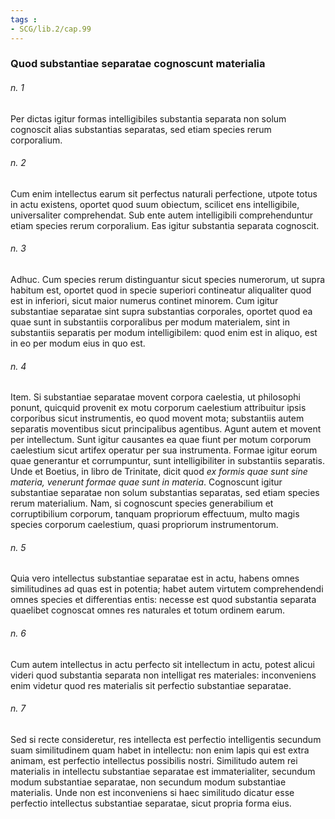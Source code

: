 ```yaml
---
tags : 
- SCG/lib.2/cap.99
---
```


### Quod substantiae separatae cognoscunt materialia

###### n. 1
Per dictas igitur formas intelligibiles substantia separata non solum cognoscit alias substantias separatas, sed etiam species rerum corporalium.

###### n. 2
Cum enim intellectus earum sit perfectus naturali perfectione, utpote totus in actu existens, oportet quod suum obiectum, scilicet ens intelligibile, universaliter comprehendat. Sub ente autem intelligibili comprehenduntur etiam species rerum corporalium. Eas igitur substantia separata cognoscit.

###### n. 3
Adhuc. Cum species rerum distinguantur sicut species numerorum, ut supra habitum est, oportet quod in specie superiori contineatur aliqualiter quod est in inferiori, sicut maior numerus continet minorem. Cum igitur substantiae separatae sint supra substantias corporales, oportet quod ea quae sunt in substantiis corporalibus per modum materialem, sint in substantiis separatis per modum intelligibilem: quod enim est in aliquo, est in eo per modum eius in quo est.

###### n. 4
Item. Si substantiae separatae movent corpora caelestia, ut philosophi ponunt, quicquid provenit ex motu corporum caelestium attribuitur ipsis corporibus sicut instrumentis, eo quod movent mota; substantiis autem separatis moventibus sicut principalibus agentibus. Agunt autem et movent per intellectum. Sunt igitur causantes ea quae fiunt per motum corporum caelestium sicut artifex operatur per sua instrumenta. Formae igitur eorum quae generantur et corrumpuntur, sunt intelligibiliter in substantiis separatis. Unde et Boetius, in libro de Trinitate, dicit quod *ex formis quae sunt sine materia, venerunt formae quae sunt in materia*. Cognoscunt igitur substantiae separatae non solum substantias separatas, sed etiam species rerum materialium. Nam, si cognoscunt species generabilium et corruptibilium corporum, tanquam propriorum effectuum, multo magis species corporum caelestium, quasi propriorum instrumentorum.

###### n. 5
Quia vero intellectus substantiae separatae est in actu, habens omnes similitudines ad quas est in potentia; habet autem virtutem comprehendendi omnes species et differentias entis: necesse est quod substantia separata quaelibet cognoscat omnes res naturales et totum ordinem earum.

###### n. 6
Cum autem intellectus in actu perfecto sit intellectum in actu, potest alicui videri quod substantia separata non intelligat res materiales: inconveniens enim videtur quod res materialis sit perfectio substantiae separatae.

###### n. 7
Sed si recte consideretur, res intellecta est perfectio intelligentis secundum suam similitudinem quam habet in intellectu: non enim lapis qui est extra animam, est perfectio intellectus possibilis nostri. Similitudo autem rei materialis in intellectu substantiae separatae est immaterialiter, secundum modum substantiae separatae, non secundum modum substantiae materialis. Unde non est inconveniens si haec similitudo dicatur esse perfectio intellectus substantiae separatae, sicut propria forma eius.

